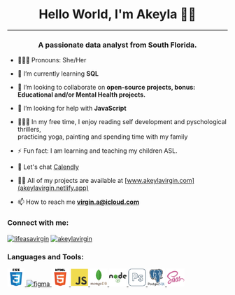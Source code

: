 
<b><h1 align="center">Hello World, I'm Akeyla 👋🏽</h1></b>
<hr>

<h3 align="center">A passionate data analyst from South Florida.</h3>

- 👩🏽‍🦱 Pronouns: She/Her

- 🌱 I’m currently learning **SQL**

- 👯 I’m looking to collaborate on **open-source projects, bonus: Educational and/or Mental Health projects.**

- 🤝 I’m looking for help with **JavaScript**

- 🧘🏽‍♀️ In my free time, I enjoy reading self development and pyschological thrillers,<br>
practicing yoga, painting and spending time with my family

- ⚡ Fun fact: I am learning and teaching my children ASL. 

- 💬 Let's chat [Calendly](https://calendly.com/akeylavirgin)

- 👨‍💻 All of my projects are available at [www.akeylavirgin.com](akeylavirgin.netlify.app)

- 📫 How to reach me **virgin.a@icloud.com**

<h3 align="left">Connect with me:</h3>
<p align="left">
<a href="https://twitter.com/lifeasavirgin" target="blank"><img align="center" src="https://raw.githubusercontent.com/rahuldkjain/github-profile-readme-generator/master/src/images/icons/Social/twitter.svg" alt="lifeasavirgin" height="30" width="40" /></a>
<a href="https://linkedin.com/in/akeylavirgin" target="blank"><img align="center" src="https://raw.githubusercontent.com/rahuldkjain/github-profile-readme-generator/master/src/images/icons/Social/linked-in-alt.svg" alt="akeylavirgin" height="30" width="40" /></a>
</p>

<h3 align="left">Languages and Tools:</h3>
<p align="left"> <a href="https://www.w3schools.com/css/" target="_blank" rel="noreferrer"> <img src="https://raw.githubusercontent.com/devicons/devicon/master/icons/css3/css3-original-wordmark.svg" alt="css3" width="40" height="40"/> </a> <a href="https://www.figma.com/" target="_blank" rel="noreferrer"> <img src="https://www.vectorlogo.zone/logos/figma/figma-icon.svg" alt="figma" width="40" height="40"/> </a> <a href="https://www.w3.org/html/" target="_blank" rel="noreferrer"> <img src="https://raw.githubusercontent.com/devicons/devicon/master/icons/html5/html5-original-wordmark.svg" alt="html5" width="40" height="40"/> </a> <a href="https://developer.mozilla.org/en-US/docs/Web/JavaScript" target="_blank" rel="noreferrer"> <img src="https://raw.githubusercontent.com/devicons/devicon/master/icons/javascript/javascript-original.svg" alt="javascript" width="40" height="40"/> </a> <a href="https://www.mongodb.com/" target="_blank" rel="noreferrer"> <img src="https://raw.githubusercontent.com/devicons/devicon/master/icons/mongodb/mongodb-original-wordmark.svg" alt="mongodb" width="40" height="40"/> </a> <a href="https://nodejs.org" target="_blank" rel="noreferrer"> <img src="https://raw.githubusercontent.com/devicons/devicon/master/icons/nodejs/nodejs-original-wordmark.svg" alt="nodejs" width="40" height="40"/> </a> <a href="https://www.photoshop.com/en" target="_blank" rel="noreferrer"> <img src="https://raw.githubusercontent.com/devicons/devicon/master/icons/photoshop/photoshop-line.svg" alt="photoshop" width="40" height="40"/> </a> <a href="https://www.postgresql.org" target="_blank" rel="noreferrer"> <img src="https://raw.githubusercontent.com/devicons/devicon/master/icons/postgresql/postgresql-original-wordmark.svg" alt="postgresql" width="40" height="40"/> </a> <a href="https://sass-lang.com" target="_blank" rel="noreferrer"> <img src="https://raw.githubusercontent.com/devicons/devicon/master/icons/sass/sass-original.svg" alt="sass" width="40" height="40"/> </a> </p>

